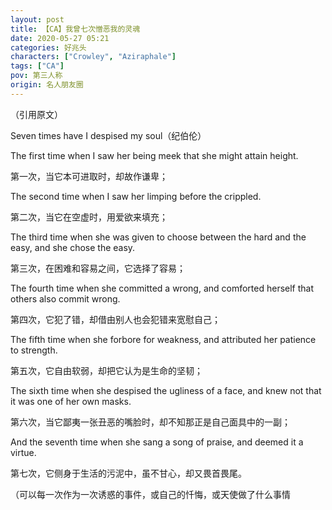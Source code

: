 ```yaml
---
layout: post
title: 【CA】我曾七次憎恶我的灵魂
date: 2020-05-27 05:21
categories: 好兆头
characters: ["Crowley", "Aziraphale"]
tags: ["CA"]
pov: 第三人称
origin: 名人朋友圈
---
```


（引用原文）

Seven times have I despised my soul（纪伯伦）

The first time when I saw her being meek that she might attain height.

第一次，当它本可进取时，却故作谦卑；

The second time when I saw her limping before the crippled.

第二次，当它在空虚时，用爱欲来填充；

The third time when she was given to choose between the hard and the easy, and she chose the easy.

第三次，在困难和容易之间，它选择了容易；

The fourth time when she committed a wrong, and comforted herself that others also commit wrong.

第四次，它犯了错，却借由别人也会犯错来宽慰自己；

The fifth time when she forbore for weakness, and attributed her patience to strength.

第五次，它自由软弱，却把它认为是生命的坚韧；

The sixth time when she despised the ugliness of a face, and knew not that it was one of her own masks.

第六次，当它鄙夷一张丑恶的嘴脸时，却不知那正是自己面具中的一副；

And the seventh time when she sang a song of praise, and deemed it a virtue.

第七次，它侧身于生活的污泥中，虽不甘心，却又畏首畏尾。



（可以每一次作为一次诱惑的事件，或自己的忏悔，或天使做了什么事情
